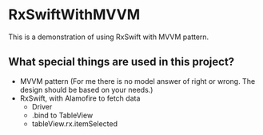 # RxSwiftWithMVVM
This is a demonstration of using RxSwift with MVVM pattern.

## What special things are used in this project?
- MVVM pattern (For me there is no model answer of right or wrong. The design should be based on your needs.)
- RxSwift, with Alamofire to fetch data
  - Driver
  - .bind to TableView
  - tableView.rx.itemSelected
